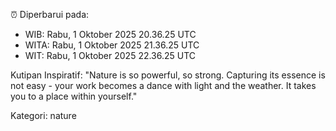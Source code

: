 ⏰ Diperbarui pada:
- WIB: Rabu, 1 Oktober 2025 20.36.25 UTC
- WITA: Rabu, 1 Oktober 2025 21.36.25 UTC
- WIT: Rabu, 1 Oktober 2025 22.36.25 UTC

Kutipan Inspiratif:
"Nature is so powerful, so strong. Capturing its essence is not easy - your work becomes a dance with light and the weather. It takes you to a place within yourself."


Kategori: nature

